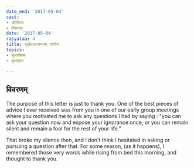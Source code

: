 ```yaml
---
date_end: '2017-05-04'
cast:
- ऒलिवरः
- विश्वासः
date: '2017-05-04'
rasyataa: 4
title: मूर्खताऽपनयनम् प्रश्नेन
topics:
- सुभाषितम्
- कृतज्ञता

---
```


## विवरणम्
​The purpose of this letter​ is just to thank you. One of the best pieces of advice I ever received was from you in one of our early group meetings where you motivated me to ask any questions I had by saying : "you can ask your question now and expose your ignorance once, or you can remain silent and remain a fool for the rest of your life."

That broke my silence then, and I don't think I hesitated in asking or pursuing a question after that. For some reason, (as it happens), I remembered those very words while rising from bed this morning, and thought to thank you.

